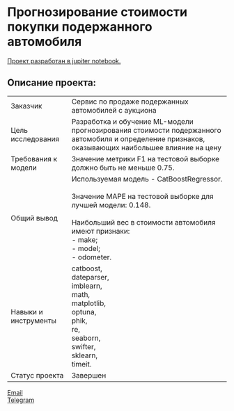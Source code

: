 # Прогнозирование стоимости покупки подержанного автомобиля

[Проект разработан в jupiter notebook.](https://github.com/data-analyst-mr/DataScienceProjects/blob/main/projects/real_projects/workshop-1/cars_cost.ipynb)<br/>

## Описание проекта:
|   |  |
|---------------|-------------------|
|Заказчик| Cервис по продаже подержанных автомобилей с аукциона|
|Цель исследования| Разработка и обучение ML-модели прогнозирования стоимости подержанного автомобиля и определение признаков, оказывающих наибольшее влияние на цену|
|Требования к модели| Значение метрики F1 на тестовой выборке должно быть не меньше 0.75.|
|Общий вывод|Используемая модель - CatBoostRegressor.<br/><br/>Значение MAPE на тестовой выборке для лучшей модели: 0.148.<br/><br/>Наибольший вес в стоимости автомобиля имеют признаки:<br/>- make;<br/>- model;<br/>- odometer.|
|Навыки и инструменты|catboost,<br/>dateparser,<br/>imblearn,<br/>math,<br/>matplotlib,<br/>optuna,<br/>phik,<br/>re,<br/>seaborn,<br/>swifter,<br/>sklearn,<br/>timeit.|
|Статус проекта| Завершен|


[Email](mailto:mikhail-shestakov-2022@bk.ru)<br/>
[Telegram](https://t.me/mshestakov1)
